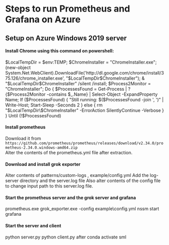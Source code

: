 # Steps to run Prometheus and Grafana on Azure
## Setup on Azure Windows 2019 server
#### Install Chrome using this command on powershell:
$LocalTempDir = $env:TEMP; $ChromeInstaller = "ChromeInstaller.exe"; (new-object    System.Net.WebClient).DownloadFile('http://dl.google.com/chrome/install/375.126/chrome_installer.exe', "$LocalTempDir\$ChromeInstaller"); & "$LocalTempDir\$ChromeInstaller" /silent /install; $Process2Monitor =  "ChromeInstaller"; Do { $ProcessesFound = Get-Process | ?{$Process2Monitor -contains $_.Name} | Select-Object -ExpandProperty Name; If ($ProcessesFound) { "Still running: $($ProcessesFound -join ', ')" | Write-Host; Start-Sleep -Seconds 2 } else { rm "$LocalTempDir\$ChromeInstaller" -ErrorAction SilentlyContinue -Verbose } } Until (!$ProcessesFound)
#### Install prometheus
Download it from `https://github.com/prometheus/prometheus/releases/download/v2.34.0/prometheus-2.34.0.windows-amd64.zip`  
Alter the contents of the prometheus.yml file after extraction.
#### Download and install grok exporter
Alter contents of patterns/custom-logs , example/config.yml
Add the log-server directory and the server.log file
Also alter contents of the config file to change input path to this server.log file.
#### Start the prometheus server and the grok server and grafana
prometheus.exe
grok_exporter.exe -config example\config.yml
nssm start grafana
#### Start the server and client
python server.py
python client.py after conda activate sml